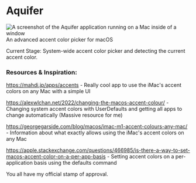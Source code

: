 # Aquifer
![A screenshot of the Aquifer application running on a Mac inside of a window](https://github.com/forcequitOS/Aquifer/blob/main/Progress.png?raw=true)
An advanced accent color picker for macOS

Current Stage: System-wide accent color picker and detecting the current accent color. 

### Resources & Inspiration:

https://mahdi.jp/apps/accents - Really cool app to use the iMac's accent colors on any Mac with a simple UI

https://alexwlchan.net/2022/changing-the-macos-accent-colour/ - Changing system accent colors with UserDefaults and getting all apps to change automatically (Massive resource for me)

https://georgegarside.com/blog/macos/imac-m1-accent-colours-any-mac/ - Information about what exactly allows using the iMac's accent colors on any Mac

https://apple.stackexchange.com/questions/466985/is-there-a-way-to-set-macos-accent-color-on-a-per-app-basis - Setting accent colors on a per-application basis using the defaults command

You all have my official stamp of approval.
